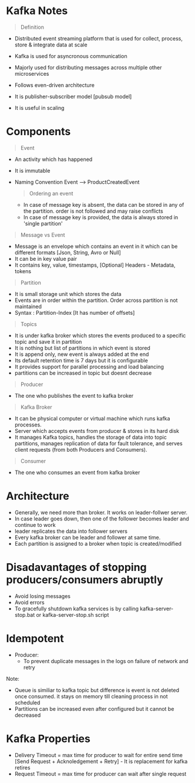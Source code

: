 # Kafka Notes

> Definition
- Distributed event streaming platform that is used for collect, process, store & integrate data at scale

- Kafka is used for asyncronous communication
- Majorly used for distributing messages across multiple other microservices
- Follows even-driven architecture
- It is publisher-subscriber model [pubsub model]
- It is useful in scaling

# Components

> Event
- An activity which has happened 
- It is immutable
- Naming Convention
<Noun><Action>Event --> ProductCreatedEvent

  > Ordering an event
  - In case of message key is absent, the data can be stored in any of the partition. order is not followed and may raise conflicts
  - In case of message key is provided, the data is always stored in 'single partition'


> Message vs Event
- Message is an envelope which contains an event in it which can be different formats [Json, String, Avro or Null]
- It can be in key value pair
- It contains key, value, timestamps, [Optional] Headers - Metadata, tokens 

> Partition
- It is small storage unit which stores the data
- Events are in order within the partition. Order across partition is not maintained
- Syntax : Partition-Index [It has number of offsets] 

> Topics
- It is under kafka broker which stores the events produced to a specific topic and save it in partition
- It is nothing but list of partitions in which event is stored
- It is append only, new event is always added at the end 
- Its default retention time is 7 days but it is configurable
- It provides support for parallel processing and load balancing
- partitions can be increased in topic but doesnt decrease 

> Producer
- The one who publishes the event to kafka broker

> Kafka Broker
- It can be physical computer or virtual machine which runs kafka processes.
- Server which accepts events from producer & stores in its hard disk
- It manages Kafka topics, handles the storage of data into topic partitions, 
  manages replication of data for fault tolerance, and serves client requests (from both Producers and Consumers).

> Consumer
- The one who consumes an event from kafka broker


# Architecture
- Generally, we need more than broker. It works on leader-follwer server. 
- In case leader goes down, then one of the follower becomes leader and continue to work
- leader replicates the data into follower servers
- Every kafka broker can be leader and follower at same time.
- Each partition is assigned to a broker when topic is created/modified


# Disadavantages of stopping producers/consumers abruptly
- Avoid losing messages
- Avoid errors
- To gracefully shutdown kafka services is by calling kafka-server-stop.bat or kafka-server-stop.sh script

# Idempotent
- Producer:
  - To prevent duplicate messages in the logs on failure of network and retry

Note: 
- Queue is similiar to kafka topic but difference is event is not deleted once consumed. it stays on memory till cleaning process in not scheduled 
- Partitions can be increased even after configured but it cannot be decreased

# Kafka Properties
- Delivery Timeout = max time for producer to wait for entire send time [Send Request + Acknoledgement + Retry] - It is replacement for kafka retires
- Request Timeout = max time for producer can wait after single request
